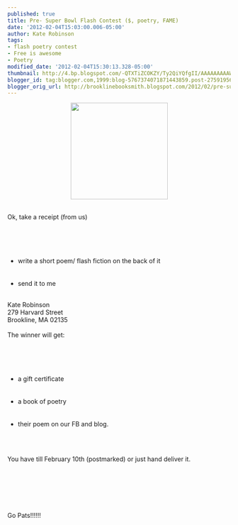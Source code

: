 ```yaml
---
published: true
title: Pre- Super Bowl Flash Contest ($, poetry, FAME)
date: '2012-02-04T15:03:00.006-05:00'
author: Kate Robinson
tags:
- flash poetry contest
- Free is awesome
- Poetry
modified_date: '2012-02-04T15:30:13.328-05:00'
thumbnail: http://4.bp.blogspot.com/-QTXTiZCOKZY/Ty2QiYQfgII/AAAAAAAAAWk/AY0nkhgR08Y/s72-c/reeee.bmp
blogger_id: tag:blogger.com,1999:blog-5767374071871443859.post-2759195640655894551
blogger_orig_url: http://brooklinebooksmith.blogspot.com/2012/02/pre-super-bowl-flash-contest-poetry.html
---
```


<p align="center"><a href="http://4.bp.blogspot.com/-QTXTiZCOKZY/Ty2QiYQfgII/AAAAAAAAAWk/AY0nkhgR08Y/s1600/reeee.bmp"><img style="WIDTH: 219px; HEIGHT: 218px; CURSOR: hand" id="BLOGGER_PHOTO_ID_5705375223249862786" border="0" alt="" src="http://4.bp.blogspot.com/-QTXTiZCOKZY/Ty2QiYQfgII/AAAAAAAAAWk/AY0nkhgR08Y/s400/reeee.bmp" /></a></p><br /><span id="SPELLING_ERROR_0" class="blsp-spelling-error">Ok</span>, take a <span id="SPELLING_ERROR_1" class="blsp-spelling-corrected">receipt</span> (from us)<br /><br /><br /><ul><br /><br /><li>write a short poem/ flash fiction on the back of it</li><br /><br /><li>send it to me</li></ul><br />Kate Robinson<br />279 Harvard Street<br /><span id="SPELLING_ERROR_2" class="blsp-spelling-error">Brookline</span>, MA 02135<br /><br />The winner will get:<br /><br /><br /><ul><br /><br /><li>a gift certificate </li><br /><br /><li>a book of poetry</li><br /><br /><li>their poem on our <span id="SPELLING_ERROR_3" class="blsp-spelling-error">FB</span> and blog.</li></ul><br /><br /><p>You have till February 10<span id="SPELLING_ERROR_4" class="blsp-spelling-error">th</span> (postmarked) or just hand deliver it.</p><br /><br /><p></p><br /><br /><p>Go Pats!!!!!!<br /></p><br /><br /><p></p><a href="http://3.bp.blogspot.com/-DUYxZ3FWtcs/Ty2QBbni2UI/AAAAAAAAAWY/3gTQItsRkUk/s1600/dana.bmp"></a>